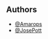 
## Authors

- [@Amarops](https://www.github.com/Amarops)
- [@JosePott](https://github.com/JosePott)
